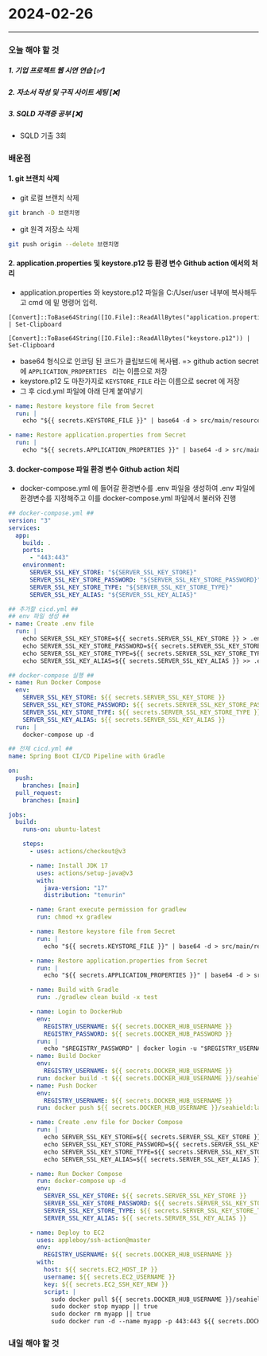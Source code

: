 # 2024-02-26

---

### 오늘 해야 할 것

##### 1. 기업 프로젝트 웹 시연 연습 [✅]

##### 2. 자소서 작성 및 구직 사이트 세팅 [❌]

##### 3. SQLD 자격증 공부 [❌]

- SQLD 기출 3회

### 배운점

#### 1. git 브랜치 삭제

- git 로컬 브랜치 삭제

```bash
git branch -D 브랜치명
```

- git 원격 저장소 삭제

```bash
git push origin --delete 브랜치명
```

#### 2. application.properties 및 keystore.p12 등 환경 변수 Github action 에서의 처리

- application.properties 와 keystore.p12 파일을 C:/User/user 내부에 복사해두고 cmd 에 밑 명령어 입력.

```shell
[Convert]::ToBase64String([IO.File]::ReadAllBytes("application.properties")) | Set-Clipboard
```

```shell
[Convert]::ToBase64String([IO.File]::ReadAllBytes("keystore.p12")) | Set-Clipboard
```

- base64 형식으로 인코딩 된 코드가 클립보드에 복사됌. => github action secret 에 `APPLICATION_PROPERTIES ` 라는 이름으로 저장
- keystore.p12 도 마찬가지로 `KEYSTORE_FILE` 라는 이름으로 secret 에 저장
- 그 후 cicd.yml 파일에 아래 단계 붙여넣기

```yml
- name: Restore keystore file from Secret
  run: |
    echo "${{ secrets.KEYSTORE_FILE }}" | base64 -d > src/main/resources/keystore.p12

- name: Restore application.properties from Secret
  run: |
    echo "${{ secrets.APPLICATION_PROPERTIES }}" | base64 -d > src/main/resources/application.properties
```

#### 3. docker-compose 파일 환경 변수 Github action 처리

- docker-compose.yml 에 들어갈 환경변수를 .env 파일을 생성하여 .env 파일에 환경변수를 지정해주고 이를 docker-compose.yml 파일에서 불러와 진행

```yml
## docker-compose.yml ##
version: "3"
services:
  app:
    build: .
    ports:
      - "443:443"
    environment:
      SERVER_SSL_KEY_STORE: "${SERVER_SSL_KEY_STORE}"
      SERVER_SSL_KEY_STORE_PASSWORD: "${SERVER_SSL_KEY_STORE_PASSWORD}"
      SERVER_SSL_KEY_STORE_TYPE: "${SERVER_SSL_KEY_STORE_TYPE}"
      SERVER_SSL_KEY_ALIAS: "${SERVER_SSL_KEY_ALIAS}"
```

```yml
## 추가할 cicd.yml ##
## env 파일 생성 ##
- name: Create .env file
  run: |
    echo SERVER_SSL_KEY_STORE=${{ secrets.SERVER_SSL_KEY_STORE }} > .env
    echo SERVER_SSL_KEY_STORE_PASSWORD=${{ secrets.SERVER_SSL_KEY_STORE_PASSWORD }} >> .env
    echo SERVER_SSL_KEY_STORE_TYPE=${{ secrets.SERVER_SSL_KEY_STORE_TYPE }} >> .env
    echo SERVER_SSL_KEY_ALIAS=${{ secrets.SERVER_SSL_KEY_ALIAS }} >> .env

## docker-compose 실행 ##
- name: Run Docker Compose
  env:
    SERVER_SSL_KEY_STORE: ${{ secrets.SERVER_SSL_KEY_STORE }}
    SERVER_SSL_KEY_STORE_PASSWORD: ${{ secrets.SERVER_SSL_KEY_STORE_PASSWORD }}
    SERVER_SSL_KEY_STORE_TYPE: ${{ secrets.SERVER_SSL_KEY_STORE_TYPE }}
    SERVER_SSL_KEY_ALIAS: ${{ secrets.SERVER_SSL_KEY_ALIAS }}
  run: |
    docker-compose up -d
```

```yml
## 전체 cicd.yml ##
name: Spring Boot CI/CD Pipeline with Gradle

on:
  push:
    branches: [main]
  pull_request:
    branches: [main]

jobs:
  build:
    runs-on: ubuntu-latest

    steps:
      - uses: actions/checkout@v3

      - name: Install JDK 17
        uses: actions/setup-java@v3
        with:
          java-version: "17"
          distribution: "temurin"

      - name: Grant execute permission for gradlew
        run: chmod +x gradlew

      - name: Restore keystore file from Secret
        run: |
          echo "${{ secrets.KEYSTORE_FILE }}" | base64 -d > src/main/resources/keystore.p12

      - name: Restore application.properties from Secret
        run: |
          echo "${{ secrets.APPLICATION_PROPERTIES }}" | base64 -d > src/main/resources/application.properties

      - name: Build with Gradle
        run: ./gradlew clean build -x test

      - name: Login to DockerHub
        env:
          REGISTRY_USERNAME: ${{ secrets.DOCKER_HUB_USERNAME }}
          REGISTRY_PASSWORD: ${{ secrets.DOCKER_HUB_PASSWORD }}
        run: |
          echo "$REGISTRY_PASSWORD" | docker login -u "$REGISTRY_USERNAME" --password-stdin
      - name: Build Docker
        env:
          REGISTRY_USERNAME: ${{ secrets.DOCKER_HUB_USERNAME }}
        run: docker build -t ${{ secrets.DOCKER_HUB_USERNAME }}/seahield .
      - name: Push Docker
        env:
          REGISTRY_USERNAME: ${{ secrets.DOCKER_HUB_USERNAME }}
        run: docker push ${{ secrets.DOCKER_HUB_USERNAME }}/seahield:latest

      - name: Create .env file for Docker Compose
        run: |
          echo SERVER_SSL_KEY_STORE=${{ secrets.SERVER_SSL_KEY_STORE }} > .env
          echo SERVER_SSL_KEY_STORE_PASSWORD=${{ secrets.SERVER_SSL_KEY_STORE_PASSWORD }} >> .env
          echo SERVER_SSL_KEY_STORE_TYPE=${{ secrets.SERVER_SSL_KEY_STORE_TYPE }} >> .env
          echo SERVER_SSL_KEY_ALIAS=${{ secrets.SERVER_SSL_KEY_ALIAS }} >> .env

      - name: Run Docker Compose
        run: docker-compose up -d
        env:
          SERVER_SSL_KEY_STORE: ${{ secrets.SERVER_SSL_KEY_STORE }}
          SERVER_SSL_KEY_STORE_PASSWORD: ${{ secrets.SERVER_SSL_KEY_STORE_PASSWORD }}
          SERVER_SSL_KEY_STORE_TYPE: ${{ secrets.SERVER_SSL_KEY_STORE_TYPE }}
          SERVER_SSL_KEY_ALIAS: ${{ secrets.SERVER_SSL_KEY_ALIAS }}

      - name: Deploy to EC2
        uses: appleboy/ssh-action@master
        env:
          REGISTRY_USERNAME: ${{ secrets.DOCKER_HUB_USERNAME }}
        with:
          host: ${{ secrets.EC2_HOST_IP }}
          username: ${{ secrets.EC2_USERNAME }}
          key: ${{ secrets.EC2_SSH_KEY_NEW }}
          script: |
            sudo docker pull ${{ secrets.DOCKER_HUB_USERNAME }}/seahield
            sudo docker stop myapp || true
            sudo docker rm myapp || true
            sudo docker run -d --name myapp -p 443:443 ${{ secrets.DOCKER_HUB_USERNAME }}/seahield
```

### 내일 해야 할 것
